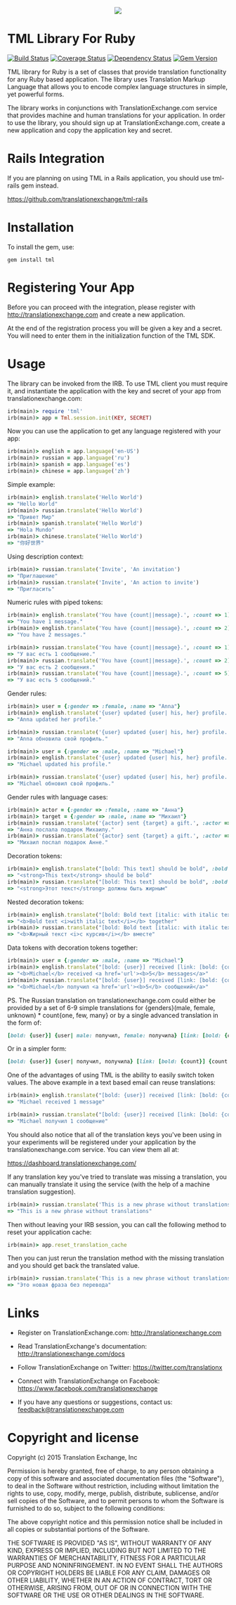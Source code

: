 <p align="center">
  <img src="https://avatars0.githubusercontent.com/u/1316274?v=3&s=200">
</p>

TML Library For Ruby
==================
[![Build Status](https://travis-ci.org/translationexchange/tml-ruby.png?branch=master)](https://travis-ci.org/translationexchange/tml-ruby)
[![Coverage Status](https://coveralls.io/repos/translationexchange/tml-ruby/badge.png?branch=master)](https://coveralls.io/r/translationexchange/tml-ruby?branch=master)
[![Dependency Status](https://www.versioneye.com/user/projects/54c1457a6c00352081000416/badge.svg?style=flat)](https://www.versioneye.com/user/projects/54c1457a6c00352081000416)
[![Gem Version](https://badge.fury.io/rb/tml.svg)](http://badge.fury.io/rb/tml)

TML library for Ruby is a set of classes that provide translation functionality for any Ruby based application.
The library uses Translation Markup Language that allows you to encode complex language structures in simple, yet powerful forms.

The library works in conjunctions with TranslationExchange.com service that provides machine and human translations for your application.
In order to use the library, you should sign up at TranslationExchange.com, create a new application and copy the application key and secret.


Rails Integration
==================

If you are planning on using TML in a Rails application, you should use tml-rails gem instead.

https://github.com/translationexchange/tml-rails


Installation
==================

To install the gem, use:

```ssh
gem install tml
```


Registering Your App
===================================

Before you can proceed with the integration, please register with http://translationexchange.com and create a new application.

At the end of the registration process you will be given a key and a secret. You will need to enter them in the initialization function of the TML SDK.



Usage
==================

The library can be invoked from the IRB. To use TML client you must require it, and instantiate the application with the key and secret of your app from translationexchange.com:

```ruby
irb(main)> require 'tml'
irb(main)> app = Tml.session.init(KEY, SECRET)
```

Now you can use the application to get any language registered with your app:

```ruby
irb(main)> english = app.language('en-US')
irb(main)> russian = app.language('ru')
irb(main)> spanish = app.language('es')
irb(main)> chinese = app.language('zh')
```

Simple example:

```ruby
irb(main)> english.translate('Hello World')
=> "Hello World"
irb(main)> russian.translate('Hello World')
=> "Привет Мир"
irb(main)> spanish.translate('Hello World')
=> "Hola Mundo"
irb(main)> chinese.translate('Hello World')
=> "你好世界"
```

Using description context:

```ruby
irb(main)> russian.translate('Invite', 'An invitation')
=> "Приглашение"
irb(main)> russian.translate('Invite', 'An action to invite')
=> "Пригласить"
```

Numeric rules with piped tokens:

```ruby
irb(main)> english.translate('You have {count||message}.', :count => 1)
=> "You have 1 message."
irb(main)> english.translate('You have {count||message}.', :count => 2)
=> "You have 2 messages."

irb(main)> russian.translate('You have {count||message}.', :count => 1)
=> "У вас есть 1 сообщение."
irb(main)> russian.translate('You have {count||message}.', :count => 2)
=> "У вас есть 2 сообщения."
irb(main)> russian.translate('You have {count||message}.', :count => 5)
=> "У вас есть 5 сообщений."
```

Gender rules:

```ruby
irb(main)> user = {:gender => :female, :name => "Anna"}
irb(main)> english.translate('{user} updated {user| his, her} profile.', :user => {:object => user, :attribute => :name})
=> "Anna updated her profile."

irb(main)> russian.translate('{user} updated {user| his, her} profile.', :user => {:object => user, :attribute => :name})
=> "Anna обновила свой профиль."

irb(main)> user = {:gender => :male, :name => "Michael"}
irb(main)> english.translate('{user} updated {user| his, her} profile.', :user => {:object => user, :attribute => :name})
=> "Michael updated his profile."

irb(main)> russian.translate('{user} updated {user| his, her} profile.', :user => {:object => user, :attribute => :name})
=> "Michael обновил свой профиль."
```

Gender rules with language cases:

```ruby
irb(main)> actor = {:gender => :female, :name => "Анна"}
irb(main)> target = {:gender => :male, :name => "Михаил"}
irb(main)> russian.translate('{actor} sent {target} a gift.', :actor => {:object => actor, :attribute => :name}, :target => {:object => target, :attribute => :name})
=> "Анна послала подарок Михаилу."
irb(main)> russian.translate('{actor} sent {target} a gift.', :actor => {:object => target, :attribute => :name}, :target => {:object => actor, :attribute => :name})
=> "Михаил послал подарок Анне."
```

Decoration tokens:

```ruby
irb(main)> english.translate("[bold: This text] should be bold", :bold => lambda{|text| "<strong>#{text}</strong>"})
=> "<strong>This text</strong> should be bold"
irb(main)> russian.translate("[bold: This text] should be bold", :bold => lambda{|text| "<strong>#{text}</strong>"})
=> "<strong>Этот текст</strong> должны быть жирным"
```

Nested decoration tokens:

```ruby
irb(main)> english.translate("[bold: Bold text [italic: with italic text]] together", :bold => "<b>{$0}</b>", :italic => "<i>{$0}</i>")
=> "<b>Bold text <i>with italic text</i></b> together"
irb(main)> russian.translate("[bold: Bold text [italic: with italic text]] together", :bold => "<b>{$0}</b>", :italic => "<i>{$0}</i>")
=> "<b>Жирный текст <i>с курсив</i></b> вместе"
```

Data tokens with decoration tokens together:

```ruby
irb(main)> user = {:gender => :male, :name => "Michael"}
irb(main)> english.translate("[bold: {user}] received [link: [bold: {count}] {count|message}]", :user => {:object => user, :attribute => :name}, :bold => "<b>{$0}</b>", :count => 5, :link => "<a href='url'>{$0}</a>")
=> "<b>Michael</b> received <a href='url'><b>5</b> messages</a>"
irb(main)> russian.translate("[bold: {user}] received [link: [bold: {count}] {count|message}]", :user => {:object => user, :attribute => :name}, :bold => "<b>{$0}</b>", :count => 5, :link => "<a href='url'>{$0}</a>")
=> "<b>Michael</b> получил <a href='url'><b>5</b> сообщений</a>"
```

PS. The Russian translation on translationexchange.com could either be provided by a set of 6-9 simple translations for {genders}(male, female, unknown) * count{one, few, many} or by a single advanced translation
in the form of:

```ruby
[bold: {user}] {user| male: получил, female: получила} [link: [bold: {count}] {count| one: сообщение, few: сообщения, other: сообщений}]
```

Or in a simpler form:

```ruby
[bold: {user}] {user| получил, получила} [link: [bold: {count}] {count| сообщение, сообщения, сообщений}]
```

One of the advantages of using TML is the ability to easily switch token values. The above example in a text based email can reuse translations:

```ruby
irb(main)> english.translate("[bold: {user}] received [link: [bold: {count}] {count|message}]", :user => {:object => user, :attribute => :name}, :count => 1, :bold => "{$0}", :link => "{$0}")
=> "Michael received 1 message"

irb(main)> russian.translate("[bold: {user}] received [link: [bold: {count}] {count|message}]", :user => {:object => user, :attribute => :name}, :count => 1, :bold => "{$0}", :link => "{$0}")
=> "Michael получил 1 сообщение"
```

You should also notice that all of the translation keys you've been using in your experiments will be registered under your application by the translationexchange.com service. You can view them all at:

https://dashboard.translationexchange.com/

If any translation key you've tried to translate was missing a translation, you can manually translate it using the service (with the help of a machine translation suggestion).

```ruby
irb(main)> russian.translate('This is a new phrase without translations')
=> "This is a new phrase without translations"
```

Then without leaving your IRB session, you can call the following method to reset your application cache:

```ruby
irb(main)> app.reset_translation_cache
```

Then you can just rerun the translation method with the missing translation and you should get back the translated value.

```ruby
irb(main)> russian.translate('This is a new phrase without translations')
=> "Это новая фраза без перевода"
```

Links
==================

* Register on TranslationExchange.com: http://translationexchange.com

* Read TranslationExchange's documentation: http://translationexchange.com/docs

* Follow TranslationExchange on Twitter: https://twitter.com/translationx

* Connect with TranslationExchange on Facebook: https://www.facebook.com/translationexchange

* If you have any questions or suggestions, contact us: feedback@translationexchange.com


Copyright and license
==================

Copyright (c) 2015 Translation Exchange, Inc

Permission is hereby granted, free of charge, to any person obtaining
a copy of this software and associated documentation files (the
"Software"), to deal in the Software without restriction, including
without limitation the rights to use, copy, modify, merge, publish,
distribute, sublicense, and/or sell copies of the Software, and to
permit persons to whom the Software is furnished to do so, subject to
the following conditions:

The above copyright notice and this permission notice shall be
included in all copies or substantial portions of the Software.

THE SOFTWARE IS PROVIDED "AS IS", WITHOUT WARRANTY OF ANY KIND,
EXPRESS OR IMPLIED, INCLUDING BUT NOT LIMITED TO THE WARRANTIES OF
MERCHANTABILITY, FITNESS FOR A PARTICULAR PURPOSE AND
NONINFRINGEMENT. IN NO EVENT SHALL THE AUTHORS OR COPYRIGHT HOLDERS BE
LIABLE FOR ANY CLAIM, DAMAGES OR OTHER LIABILITY, WHETHER IN AN ACTION
OF CONTRACT, TORT OR OTHERWISE, ARISING FROM, OUT OF OR IN CONNECTION
WITH THE SOFTWARE OR THE USE OR OTHER DEALINGS IN THE SOFTWARE.
